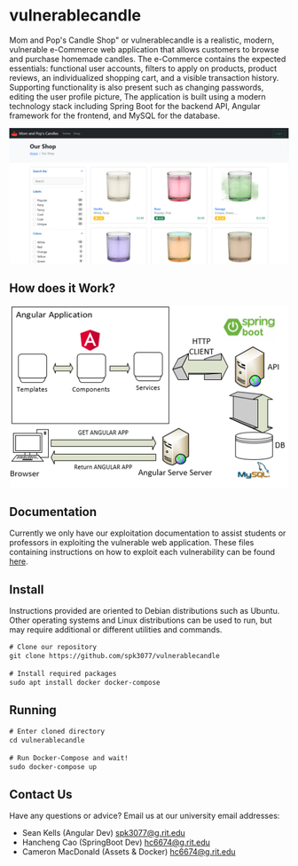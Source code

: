 # vulnerablecandle
Mom and Pop's Candle Shop" or vulnerablecandle is a realistic, modern, vulnerable e-Commerce web application that allows customers to browse and purchase homemade candles. The e-Commerce contains the expected essentials: functional user accounts, filters to apply on products, product reviews, an individualized shopping cart, and a visible transaction history. Supporting functionality is also present such as changing passwords, editing the user profile picture, The application is built using a modern technology stack including Spring Boot for the backend API, Angular framework for the frontend, and MySQL for the database.

![Alt text](docs/images/homePage.png?raw=true "Title")

## How does it Work?
![Alt text](docs/images/appDesign.png?raw=true "Title")

## Documentation
Currently we only have our exploitation documentation to assist students or professors in exploiting the vulnerable web application.  These files containing instructions on how to exploit each vulnerability can be found [here](https://github.com/spk3077/vulnerablecandle/tree/subset4/docs/vulnerabilities).

## Install
Instructions provided are oriented to Debian distributions such as Ubuntu.  Other operating systems and Linux distributions can be used to run, but may require additional or different utilities and commands.

    # Clone our repository
    git clone https://github.com/spk3077/vulnerablecandle
    
    # Install required packages
    sudo apt install docker docker-compose 

## Running

    # Enter cloned directory
    cd vulnerablecandle

    # Run Docker-Compose and wait!
    sudo docker-compose up

## Contact Us
Have any questions or advice?  Email us at our university email addresses:
* Sean Kells (Angular Dev) [spk3077@g.rit.edu](mailto:spk3077@g.rit.edu)
* Hancheng Cao (SpringBoot Dev) [hc6674@g.rit.edu](mailto:hc6674@g.rit.edu)
* Cameron MacDonald (Assets & Docker) [hc6674@g.rit.edu](mailto:hc6674@g.rit.edu)
